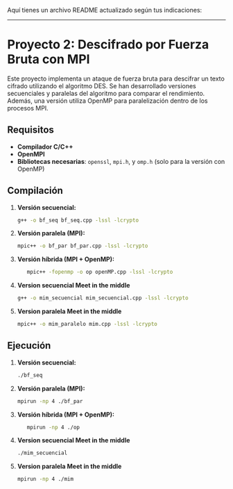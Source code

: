 Aquí tienes un archivo README actualizado según tus indicaciones:

---

# Proyecto 2: Descifrado por Fuerza Bruta con MPI

Este proyecto implementa un ataque de fuerza bruta para descifrar un texto cifrado utilizando el algoritmo DES. Se han desarrollado versiones secuenciales y paralelas del algoritmo para comparar el rendimiento. Además, una versión utiliza OpenMP para paralelización dentro de los procesos MPI.

## Requisitos

- **Compilador C/C++**
- **OpenMPI**
- **Bibliotecas necesarias**: `openssl`, `mpi.h`, y `omp.h` (solo para la versión con OpenMP)

## Compilación

1. **Versión secuencial:**
   ```bash
   g++ -o bf_seq bf_seq.cpp -lssl -lcrypto
   ```

2. **Versión paralela (MPI):**
   ```bash
   mpic++ -o bf_par bf_par.cpp -lssl -lcrypto
   ```

3. **Versión híbrida (MPI + OpenMP):**
   ```bash
      mpic++ -fopenmp -o op openMP.cpp -lssl -lcrypto
   ```

4. **Version secuencial Meet in the middle**
    ```bash
    g++ -o mim_secuencial mim_secuencial.cpp -lssl -lcrypto
    ```

5. **Version paralela Meet in the middle**
    ```bash
    mpic++ -o mim_paralelo mim.cpp -lssl -lcrypto
    ```

## Ejecución

1. **Versión secuencial:**
   ```bash
   ./bf_seq 
   ```

2. **Versión paralela (MPI):**
   ```bash
   mpirun -np 4 ./bf_par 
   ```

3. **Versión híbrida (MPI + OpenMP):**
   ```bash
      mpirun -np 4 ./op
   ```

4. **Version secuencial Meet in the middle**
    ```bash
    ./mim_secuencial 
    ```

5. **Version paralela Meet in the middle**
    ```bash
    mpirun -np 4 ./mim 
    ```



